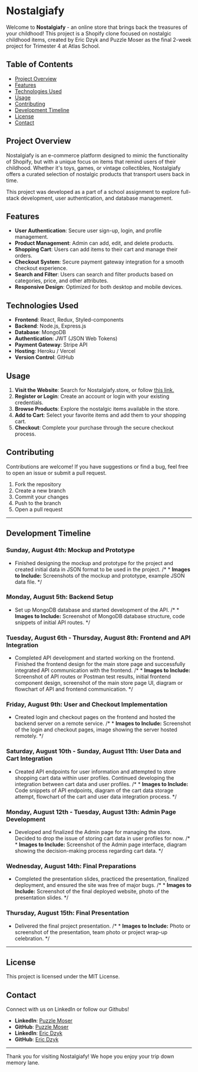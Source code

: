 # Nostalgiafy

Welcome to **Nostalgiafy** - an online store that brings back the treasures of your childhood! This project is a Shopify clone focused on nostalgic childhood items, created by Eric Dzyk and Puzzle Moser as the final 2-week project for Trimester 4 at Atlas School.

## Table of Contents

- [Project Overview](#project-overview)
- [Features](#Features)
- [Technologies Used](#Technologies-used)
- [Usage](#Usage)
- [Contributing](#Contributing)
- [Development Timeline](#Development-Timeline)
- [License](#License)
- [Contact](#Contact)

## Project Overview

Nostalgiafy is an e-commerce platform designed to mimic the functionality of Shopify, but with a unique focus on items that remind users of their childhood. Whether it's toys, games, or vintage collectibles, Nostalgiafy offers a curated selection of nostalgic products that transport users back in time.

This project was developed as a part of a school assignment to explore full-stack development, user authentication, and database management.

## Features

- **User Authentication**: Secure user sign-up, login, and profile management.
- **Product Management**: Admin can add, edit, and delete products.
- **Shopping Cart**: Users can add items to their cart and manage their orders.
- **Checkout System**: Secure payment gateway integration for a smooth checkout experience.
- **Search and Filter**: Users can search and filter products based on categories, price, and other attributes.
- **Responsive Design**: Optimized for both desktop and mobile devices.

## Technologies Used

- **Frontend**: React, Redux, Styled-components
- **Backend**: Node.js, Express.js
- **Database**: MongoDB
- **Authentication**: JWT (JSON Web Tokens)
- **Payment Gateway**: Stripe API
- **Hosting**: Heroku / Vercel
- **Version Control**: GitHub

## Usage

1. **Visit the Website**: Search for Nostalgiafy.store, or follow [this link.](https://www.nostalgiafy.store/)
2. **Register or Login**: Create an account or login with your existing credentials.
3. **Browse Products**: Explore the nostalgic items available in the store.
4. **Add to Cart**: Select your favorite items and add them to your shopping cart.
5. **Checkout**: Complete your purchase through the secure checkout process.

## Contributing

Contributions are welcome! If you have suggestions or find a bug, feel free to open an issue or submit a pull request.

1. Fork the repository
2. Create a new branch <!-- (git checkout -b feature-branch) -->
3. Commit your changes <!-- (git commit -m 'Add some feature') -->
4. Push to the branch <!-- (git push origin feature-branch) -->
5. Open a pull request

---

## Development Timeline

### Sunday, August 4th: Mockup and Prototype
* Finished designing the mockup and prototype for the project and created initial data in JSON format to be used in the project.
/* * **Images to Include:** Screenshots of the mockup and prototype, example JSON data file. */

### Monday, August 5th: Backend Setup
* Set up MongoDB database and started development of the API.
/* * **Images to Include:** Screenshot of MongoDB database structure, code snippets of initial API routes. */

### Tuesday, August 6th - Thursday, August 8th: Frontend and API Integration
* Completed API development and started working on the frontend. Finished the frontend design for the main store page and successfully integrated API communication with the frontend.
/* * **Images to Include:** Screenshot of API routes or Postman test results, initial frontend component design, screenshot of the main store page UI, diagram or flowchart of API and frontend communication. */

### Friday, August 9th: User and Checkout Implementation
* Created login and checkout pages on the frontend and hosted the backend server on a remote service.
/* * **Images to Include:** Screenshot of the login and checkout pages, image showing the server hosted remotely. */

### Saturday, August 10th - Sunday, August 11th: User Data and Cart Integration
* Created API endpoints for user information and attempted to store shopping cart data within user profiles. Continued developing the integration between cart data and user profiles.
/* * **Images to Include:** Code snippets of API endpoints, diagram of the cart data storage attempt, flowchart of the cart and user data integration process. */

### Monday, August 12th - Tuesday, August 13th: Admin Page Development
* Developed and finalized the Admin page for managing the store. Decided to drop the issue of storing cart data in user profiles for now.
/* * **Images to Include:** Screenshot of the Admin page interface, diagram showing the decision-making process regarding cart data. */

### Wednesday, August 14th: Final Preparations
* Completed the presentation slides, practiced the presentation, finalized deployment, and ensured the site was free of major bugs.
/* * **Images to Include:** Screenshot of the final deployed website, photo of the presentation slides. */

### Thursday, August 15th: Final Presentation
* Delivered the final project presentation.
/* * **Images to Include:** Photo or screenshot of the presentation, team photo or project wrap-up celebration. */

---

## License

This project is licensed under the MIT License.

## Contact

Connect with us on LinkedIn or follow our Githubs!
- **LinkedIn**: [Puzzle Moser](https://www.linkedin.com/in/puzzlemoser/)
- **GitHub**: [Puzzle Moser](https://github.com/PuzzleEmptyM)
- **LinkedIn**: [Eric Dzyk](https://www.linkedin.com/in/ericdzyk/)
- **GitHub**: [Eric Dzyk](https://github.com/ericpo1sh)

---

Thank you for visiting Nostalgiafy! We hope you enjoy your trip down memory lane.
